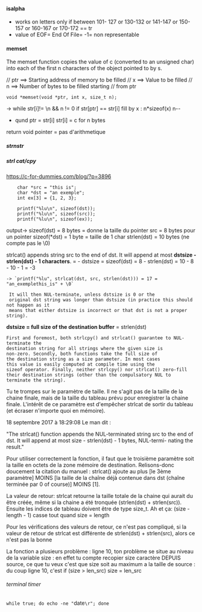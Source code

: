 #### isalpha

* works on letters only
if between 101- 127 or 130-132 or 141-147 or 150-157 or 160-167 or 170-172 == tr
* value of EOF= End Of File= -1= non representable

#### memset

The memset function copies the value of c (converted to an unsigned char) into each of the first n characters of the object pointed to by s.

// ptr ==> Starting address of memory to be filled
// x   ==> Value to be filled
// n   ==> Number of bytes to be filled starting 
//         from ptr

``
void *memset(void *ptr, int x, size_t n);
``

-> while str[i]!= \n && n != 0
	 if str[ptr] == str[i]
		 fill by x : n*sizeof(x)
		 n--

* qund ptr = str[i]
	str[i] = c for n bytes

return void pointer = pas d'arithmetique 


##### strnstr

##### strl cat/cpy

https://c-for-dummies.com/blog/?p=3896

```
	char *src = "this is";
	char *dst = "an exemple";
	int	ex[3] = {1, 2, 3};

	printf("%lu\n", sizeof(dst));
	printf("%lu\n", sizeof(src));
	printf("%lu\n", sizeof(ex));
```
output->	sizeof(dst) = 8 bytes = donne la taille du pointer src = 8 bytes pour un pointer
			sizeof(*dst) = 1 byte = taille de 1 char
			strlen(dst) = 10 bytes (ne compte pas le \0)

strlcat() appends string src to the end of dst.  It will append at most **dstsize - strlen(dst) - 1 characters**. = 
	- dstsize = sizeof(dst) = 8
	- strlen(dst) = 10
	- 8 - 10 - 1 = -3
	
	-> `printf("%lu", strlcat(dst, src, strlen(dst))) = 17 = "an_exemplethis_is" + \0`

	 It will then NUL-terminate, unless dstsize is 0 or the 
	 original dst string was longer than dstsize (in practice this should not happen as it
     means that either dstsize is incorrect or that dst is not a proper string).

**dstsize = full size of the destination buffer** = strlen(dst)

```
First and foremost, both strlcpy() and strlcat() guarantee to NUL-terminate the
destination string for all strings where the given size is
non-zero. Secondly, both functions take the full size of
the destination string as a size parameter. In most cases
this value is easily computed at compile time using the
sizeof operator. Finally, neither strlcpy() nor strlcat() zero-fill their destination strings (other than the compulsatory NUL to terminate the string).
```

Tu te trompes sur le paramètre de taille. Il ne s'agit pas de la taille de la chaine finale, mais de la taille du tableau prévu pour enregistrer la chaine finale. L'intérêt de ce paramètre est d'empêcher strlcat de sortir du tableau (et écraser n'importe quoi en mémoire).


18 septembre 2017 à 18:29:08
Le man dit :

"The strlcat() function appends the NUL-terminated string src to the end of dst. It will append at most size - strlen(dst) - 1 bytes, NUL-termi- nating the result."

Pour utiliser correctement la fonction, il faut que le troisième paramètre soit la taille en octets de la zone mémoire de destination. Relisons-donc doucement la citation du manuel : strlcat() ajoute au plus [le 3ème paramètre] MOINS [la taille de la chaîne déjà contenue dans dst (chaîne terminée par 0 of course)] MOINS [1].

La valeur de retour: strlcat retourne la taille totale de la chaine qui aurait du être créée, même si la chaine a été tronquée (strlen(dst) + strlen(src)).
Ensuite les indices de tableau doivent être de type size_t.
Ah et ça: (size - length - 1) casse tout quand size = length

Pour les vérifications des valeurs de retour, ce n'est pas compliqué, si la valeur de retour de strlcat est différente de strlen(dst) + strlen(src), alors ce n'est pas la bonne

La fonction a plusieurs problème : ligne 10, ton problème se situe au niveau de la variable size : en effet tu compte recopier size caractère DEPUIS source, ce que tu veux c'est que size soit au maximum a la taille de source : du coup ligne 10, c'est if (size > len_src) size = len_src

###### terminal timer

`while true; do echo -ne "`date`\r"; done`
